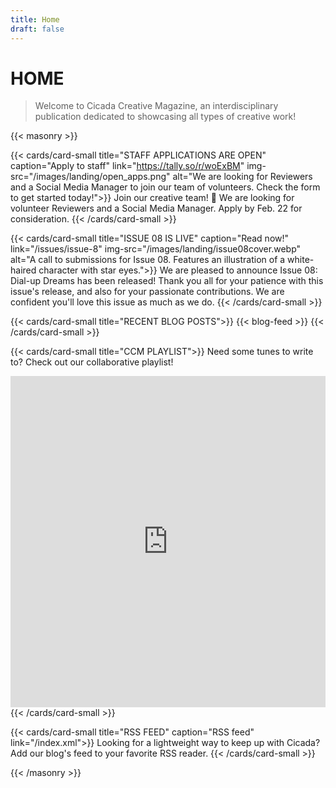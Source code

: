 ```yaml
---
title: Home
draft: false
---
```


# HOME
> Welcome to Cicada Creative Magazine, an interdisciplinary publication dedicated to showcasing all types of creative work!

{{< masonry >}}

{{< cards/card-small title="STAFF APPLICATIONS ARE OPEN" caption="Apply to staff" link="https://tally.so/r/woExBM" img-src="/images/landing/open_apps.png" alt="We are looking for Reviewers and a Social Media Manager to join our team of volunteers. Check the form to get started today!">}}
Join our creative team! 🎨 We are looking for volunteer Reviewers and a Social Media Manager. Apply by Feb. 22 for consideration.
{{< /cards/card-small >}}

{{< cards/card-small title="ISSUE 08 IS LIVE" caption="Read now!" link="/issues/issue-8" img-src="/images/landing/issue08cover.webp" alt="A call to submissions for Issue 08. Features an illustration of a white-haired character with star eyes.">}}
We are pleased to announce Issue 08: Dial-up Dreams has been released! Thank you all for your patience with this issue's release, and also for your passionate contributions. We are confident you'll love this issue as much as we do.
{{< /cards/card-small >}}

{{< cards/card-small title="RECENT BLOG POSTS">}}
{{< blog-feed >}}
{{< /cards/card-small >}}

{{< cards/card-small title="CCM PLAYLIST">}}
Need some tunes to write to? Check out our collaborative playlist!
<iframe style="border-radius:0px" src="https://open.spotify.com/embed/playlist/4a8Nhz7K81x9oUc3uOQgIN?si=83e4066d77054590" width="100%" height="530" frameBorder="0" allowfullscreen="" allow="autoplay; clipboard-write; encrypted-media; fullscreen; picture-in-picture" loading="lazy"></iframe>
{{< /cards/card-small >}}

{{< cards/card-small title="RSS FEED" caption="RSS feed" link="/index.xml">}}
Looking for a lightweight way to keep up with Cicada? Add our blog's feed to your favorite RSS reader. <i class="fa-solid fa-square-rss"></i>
{{< /cards/card-small >}}

{{< /masonry >}}